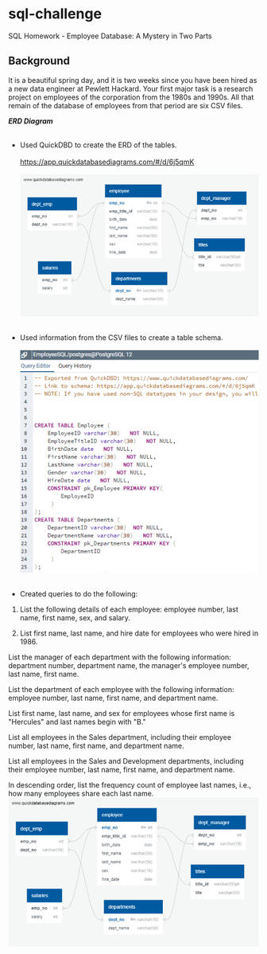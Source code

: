 # sql-challenge
SQL Homework - Employee Database: A Mystery in Two Parts

## Background
It is a beautiful spring day, and it is two weeks since you have been hired as a new data engineer at Pewlett Hackard. Your first major task is a research project on employees of the corporation from the 1980s and 1990s. All that remain of the database of employees from that period are six CSV files.

**_ERD Diagram_**
<br><br>
* Used QuickDBD to create the ERD of the tables.
<br><br>
https://app.quickdatabasediagrams.com/#/d/6j5qmK
<br><br>
![Summary](https://github.com/KGore12/sql-challenge/blob/master/images/QuickDBD-Employee-SQL_DBD.png)
<br><br>

* Used information from the CSV files to create a table schema.
<br><br>
![Summary](https://github.com/KGore12/sql-challenge/blob/master/images/create_tables.png)
<br><br>

* Created queries to do the following:
1. List the following details of each employee: employee number, last name, first name, sex, and salary.

2. List first name, last name, and hire date for employees who were hired in 1986.

List the manager of each department with the following information: department number, department name, the manager's employee number, last name, first name.

List the department of each employee with the following information: employee number, last name, first name, and department name.

List first name, last name, and sex for employees whose first name is "Hercules" and last names begin with "B."

List all employees in the Sales department, including their employee number, last name, first name, and department name.

List all employees in the Sales and Development departments, including their employee number, last name, first name, and department name.

In descending order, list the frequency count of employee last names, i.e., how many employees share each last name.
![Summary](https://github.com/KGore12/sql-challenge/blob/master/images/QuickDBD-Employee-SQL_DBD.png)


